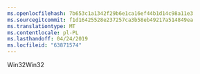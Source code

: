 ```yaml
---
ms.openlocfilehash: 7b653c1a1342f29b6e1ca16ef44b1d14c98a11e3
ms.sourcegitcommit: f1d16425528e237257ca3b58eb49217a514849ea
ms.translationtype: MT
ms.contentlocale: pl-PL
ms.lasthandoff: 04/24/2019
ms.locfileid: "63871574"
---
```

<span data-ttu-id="961ce-101">Win32</span><span class="sxs-lookup"><span data-stu-id="961ce-101">Win32</span></span>